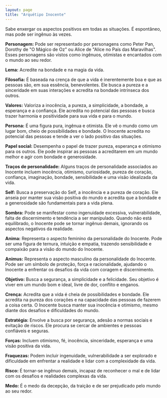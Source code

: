 ```yaml
---
layout: page
title: "Arquétipo Inocente"
---
```


Sabe enxergar os aspectos positivos em todas as situações. É espontâneo, mas pode ser ingênuo às vezes.

**Personagem:** Pode ser representado por personagens como Peter Pan, Dorothy de "O Mágico de Oz" ou Alice de "Alice no País das Maravilhas". Esses personagens são vistos como ingênuos, otimistas e encantados com o mundo ao seu redor.

**Lema:** Acredite na bondade e na magia da vida.

**Filosofia:** É baseada na crença de que a vida é inerentemente boa e que as pessoas são, em sua essência, benevolentes. Ele busca a pureza e a sinceridade em suas interações e acredita na bondade intrínseca dos outros.

**Valores:** Valoriza a inocência, a pureza, a simplicidade, a bondade, a esperança e a confiança. Ele acredita no potencial das pessoas e busca trazer harmonia e positividade para sua vida e para o mundo.

**Persona:** É uma figura pura, ingênua e otimista. Ele vê o mundo como um lugar bom, cheio de possibilidades e bondade. O Inocente acredita no potencial das pessoas e tende a ver o lado positivo das situações.

**Papel social:** Desempenha o papel de trazer pureza, esperança e otimismo para os outros. Ele pode inspirar as pessoas a acreditarem em um mundo melhor e agir com bondade e generosidade.

**Traços de personalidade:** Alguns traços de personalidade associados ao Inocente incluem inocência, otimismo, curiosidade, pureza de coração, confiança, imaginação, bondade, sensibilidade e uma visão idealizada da vida.

**Self:** Busca a preservação do Self, a inocência e a pureza de coração. Ele anseia por manter sua visão positiva do mundo e acredita que a bondade e a generosidade são fundamentais para a vida plena.

**Sombra:** Pode se manifestar como ingenuidade excessiva, vulnerabilidade, falta de discernimento e tendência a ser manipulado. Quando não está equilibrado, o Inocente pode se tornar ingênuo demais, ignorando os aspectos negativos da realidade.

**Anima:** Representa o aspecto feminino da personalidade do Inocente. Pode ser uma figura de ternura, intuição e empatia, trazendo sensibilidade e compaixão para a visão do mundo do Inocente.

**Animus:** Representa o aspecto masculino da personalidade do Inocente. Pode ser um símbolo de proteção, força e racionalidade, ajudando o Inocente a enfrentar os desafios da vida com coragem e discernimento.

**Objetivo:** Busca a segurança, a simplicidade e a felicidade. Seu objetivo é viver em um mundo bom e ideal, livre de dor, conflito e enganos.

**Crença:** Acredita que a vida é cheia de possibilidades e bondade. Ele acredita na pureza dos corações e na capacidade das pessoas de fazerem a coisa certa. O Inocente busca manter sua inocência e otimismo, mesmo diante dos desafios e dificuldades do mundo.

**Estratégia:** Envolve a busca por segurança, adesão a normas sociais e evitação de riscos. Ele procura se cercar de ambientes e pessoas confiáveis e seguras.

**Forças:** Incluem otimismo, fé, inocência, sinceridade, esperança e uma visão positiva da vida.

**Fraquezas:** Podem incluir ingenuidade, vulnerabilidade a ser explorado e dificuldade em enfrentar a realidade e lidar com a complexidade da vida.

**Risco:** É tornar-se ingênuo demais, incapaz de reconhecer o mal e de lidar com os desafios e realidades complexas da vida.

**Medo:** É o medo da decepção, da traição e de ser prejudicado pelo mundo ao seu redor.
